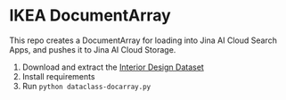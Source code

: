 # IKEA DocumentArray

This repo creates a DocumentArray for loading into Jina AI Cloud Search Apps, and pushes it to Jina AI Cloud Storage.

1. Download and extract the [Interior Design Dataset](https://github.com/IvonaTau/ikea)
2. Install requirements
3. Run `python dataclass-docarray.py`
